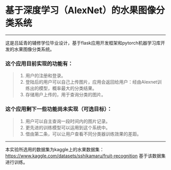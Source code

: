 # 基于深度学习（AlexNet）的水果图像分类系统
***

这是吕延青的辅修学位毕业设计，基于flask应用开发框架和pytorch机器学习库开发的水果图像分类系统。

### 这个应用目前实现的功能有：
> 1. 用户的注册和登录。
> 2. 登陆后的用户可以自己上传图片，应用会返回给用户：经由Alexnet训练出的模型，概率最大的分类结果。
> 3. 存储用户上传的，用于查询分类的图片。

### 这个应用剩下一些功能尚未实现（可选目标）：
> 1. 用户可以自主查询一段时间内的图片记录。
> 2. 更先进的训练模型可以运用到这个系统中。
> 3. 借由第二条，可以让用户查看不同分类器训练效果的差距。
***
本实验所选用的数据集为kaggle上的水果数据集：
https://www.kaggle.com/datasets/sshikamaru/fruit-recognition
基于该数据集进行训练。  
